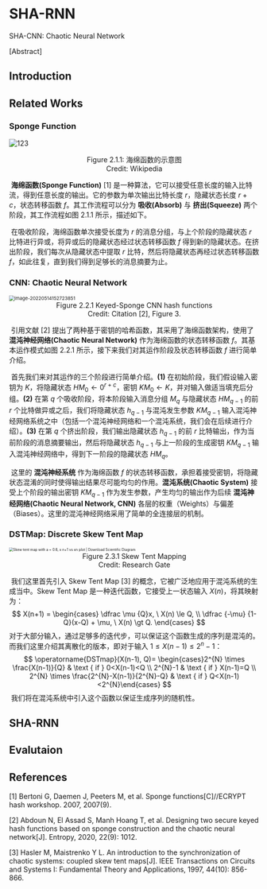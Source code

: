 # SHA-RNN

SHA-CNN: Chaotic Neural Network

[Abstract] 

## Introduction



## Related Works

### Sponge Function

![123](https://s2.loli.net/2022/05/14/jPtJW9BGEbS35au.png)

<center>Figure 2.1.1: 海绵函数的示意图<br/>Credit: Wikipedia</center>

​		**海绵函数(Sponge Function)** [1] 是一种算法，它可以接受任意长度的输入比特流，得到任意长度的输出。它的参数为单次输出比特长度 $r$，隐藏状态长度 $r+c$，状态转移函数 $f$。其工作流程可以分为 **吸收(Absorb)** 与 **挤出(Squeeze)** 两个阶段，其工作流程如图 2.1.1 所示，描述如下。

​		在吸收阶段，海绵函数单次接受长度为 $r$ 的消息分组，与上个阶段的隐藏状态 $r$ 比特进行异或，将异或后的隐藏状态经过状态转移函数 $f$ 得到新的隐藏状态。在挤出阶段，我们每次从隐藏状态中提取 $r$ 比特，然后将隐藏状态再经过状态转移函数 $f$，如此往复，直到我们得到足够长的消息摘要为止。

### CNN: Chaotic Neural Network

<img src="https://s2.loli.net/2022/05/14/9wNA1VRJxDFWZsC.png" alt="image-20220514152723851" style="zoom: 67%;" />

<center>Figure 2.2.1 Keyed-Sponge CNN hash functions<br/>Credit: Citation [2], Figure 3.</center> 

​		引用文献 [2] 提出了两种基于密钥的哈希函数，其采用了海绵函数架构，使用了 **混沌神经网络(Chaotic Neural Network)** 作为海绵函数的状态转移函数 $f$。其基本运作模式如图 2.2.1 所示，接下来我们对其运作阶段及状态转移函数 $f$ 进行简单介绍。

​		首先我们来对其运作的三个阶段进行简单介绍。**(1)** 在初始阶段，我们假设输入密钥为 $K$，将隐藏状态 $HM_0 \leftarrow 0^{r+c}$，密钥 $KM_0 \leftarrow K$，并对输入做适当填充后分组。**(2)** 在第 $q$ 个吸收阶段，将本阶段输入消息分组 $M_q$ 与隐藏状态 $HM_{q-1}$ 的前 $r$ 个比特做异或之后，我们将隐藏状态 $h_{q-1}$ 与混沌发生参数 $KM_{q-1}$ 输入混沌神经网络系统之中（包括一个混沌神经网络和一个混沌系统，我们会在后续进行介绍）。**(3)** 在第 $q$ 个挤出阶段，我们输出隐藏状态 $h_{q-1}$ 的前 $r$ 比特输出，作为当前阶段的消息摘要输出，然后将隐藏状态 $h_{q-1}$ 与上一阶段的生成密钥 $KM_{q-1}$ 输入混沌神经网络中，得到下一阶段的隐藏状态 $HM_{q}$。

​		这里的 **混沌神经系统** 作为海绵函数 $f$ 的状态转移函数，承担着接受密钥，将隐藏状态混淆的同时使得输出结果尽可能均匀的作用。**混沌系统(Chaotic System)** 接受上个阶段的输出密钥 $KM_{q-1}$ 作为发生参数，产生均匀的输出作为后续 **混沌神经网络(Chaotic Neural Network, CNN)** 各层的权重（Weights）与偏差（Biases）。这里的混沌神经网络采用了简单的全连接层的机制。

### DSTMap: Discrete Skew Tent Map

<img src="https://s2.loli.net/2022/05/14/NUnKIXO6DMGSJ7h.png" alt="Skew tent map with a = 0.6, x n+1 vs xn plot | Download Scientific Diagram" style="zoom:50%;" />

<center>Figure 2.3.1 Skew Tent Mapping<br/>Credit: Research Gate</center>

​		我们这里首先引入 Skew Tent Map [3] 的概念，它被广泛地应用于混沌系统的生成当中。Skew Tent Map 是一种迭代函数，它接受上一状态输入 $X(n)$，将其映射为：
$$
X(n+1) = 
\begin{cases} 
\dfrac \mu {Q}x, \ X(n) \le Q, \\
\dfrac {-\mu} {1-Q}(x-Q) + \mu, \ X(n) \gt Q.
\end{cases}
$$
​		对于大部分输入，通过足够多的迭代步，可以保证这个函数生成的序列是混沌的。而我们这里介绍其离散化的版本，即对于输入 $1 \le X(n-1) \le 2^n-1$：
$$
\operatorname{DSTmap}(X(n-1), Q)= \begin{cases}2^{N} \times \frac{X(n-1)}{Q} & \text { if } 0<X(n-1)<Q \\ 2^{N}-1 & \text { if } X(n-1)=Q \\ 2^{N} \times \frac{2^{N}-X(n-1)}{2^{N}-Q} & \text { if } Q<X(n-1)<2^{N}\end{cases}
$$
​		我们将在混沌系统中引入这个函数以保证生成序列的随机性。

## SHA-RNN



## Evalutaion



## References

[1] Bertoni G, Daemen J, Peeters M, et al. Sponge functions[C]//ECRYPT hash workshop. 2007, 2007(9).

[2] Abdoun N, El Assad S, Manh Hoang T, et al. Designing two secure keyed hash functions based on sponge construction and the chaotic neural network[J]. Entropy, 2020, 22(9): 1012.

[3] Hasler M, Maistrenko Y L. An introduction to the synchronization of chaotic systems: coupled skew tent maps[J]. IEEE Transactions on Circuits and Systems I: Fundamental Theory and Applications, 1997, 44(10): 856-866.